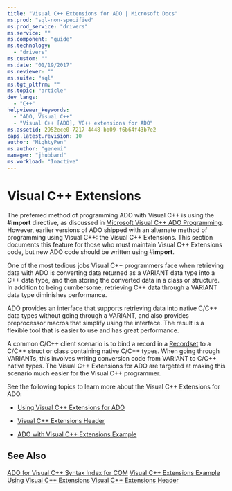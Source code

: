 ```yaml
---
title: "Visual C++ Extensions for ADO | Microsoft Docs"
ms.prod: "sql-non-specified"
ms.prod_service: "drivers"
ms.service: ""
ms.component: "guide"
ms.technology:
  - "drivers"
ms.custom: ""
ms.date: "01/19/2017"
ms.reviewer: ""
ms.suite: "sql"
ms.tgt_pltfrm: ""
ms.topic: "article"
dev_langs:
  - "C++"
helpviewer_keywords:
  - "ADO, Visual C++"
  - "Visual C++ [ADO], VC++ extensions for ADO"
ms.assetid: 2952ece0-7217-4448-bb09-f6b64f43b7e2
caps.latest.revision: 10
author: "MightyPen"
ms.author: "genemi"
manager: "jhubbard"
ms.workload: "Inactive"
---
```

# Visual C++ Extensions
The preferred method of programming ADO with Visual C++ is using the **#import** directive, as discussed in [Microsoft Visual C++ ADO Programming](../../../ado/guide/appendixes/visual-c-ado-programming.md). However, earlier versions of ADO shipped with an alternate method of programming using Visual C++: the Visual C++ Extensions. This section documents this feature for those who must maintain Visual C++ Extensions code, but new ADO code should be written using #**import**.

 One of the most tedious jobs Visual C++ programmers face when retrieving data with ADO is converting data returned as a VARIANT data type into a C++ data type, and then storing the converted data in a class or structure. In addition to being cumbersome, retrieving C++ data through a VARIANT data type diminishes performance.

 ADO provides an interface that supports retrieving data into native C/C++ data types without going through a VARIANT, and also provides preprocessor macros that simplify using the interface. The result is a flexible tool that is easier to use and has great performance.

 A common C/C++ client scenario is to bind a record in a [Recordset](../../../ado/reference/ado-api/recordset-object-ado.md) to a C/C++ struct or class containing native C/C++ types. When going through VARIANTs, this involves writing conversion code from VARIANT to C/C++ native types. The Visual C++ Extensions for ADO are targeted at making this scenario much easier for the Visual C++ programmer.

 See the following topics to learn more about the Visual C++ Extensions for ADO.

-   [Using Visual C++ Extensions for ADO](../../../ado/guide/appendixes/using-visual-c-extensions.md)

-   [Visual C++ Extensions Header](../../../ado/guide/appendixes/visual-c-extensions-header.md)

-   [ADO with Visual C++ Extensions Example](../../../ado/guide/appendixes/visual-c-extensions-example.md)

## See Also
 [ADO for Visual C++ Syntax Index for COM](../../../ado/reference/ado-api/ado-for-visual-c-syntax-index-for-com.md)
 [Visual C++ Extensions Example](../../../ado/guide/appendixes/visual-c-extensions-example.md)
 [Using Visual C++ Extensions](../../../ado/guide/appendixes/using-visual-c-extensions.md)
 [Visual C++ Extensions Header](../../../ado/guide/appendixes/visual-c-extensions-header.md)
